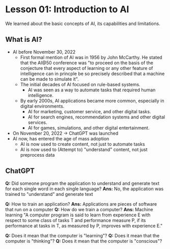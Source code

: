 # Lesson 01: Introduction to AI

We learned about the basic concepts of AI, its capabilities and limitations.

## What is AI?

- AI before November 30, 2022
    - First formal mention of AI was in 1956 by John McCarthy. He stated that the AI@50 conference was "to proceed on the basis of the conjecture that every aspect of learning or any other feature of intelligence can in princple be so precisely described that a machine can be made to simulate it".
    - The initial decades of AI focused on rule-based systems.
        - AI was seen as a way to automate tasks that required human intelligence.
    - By early 2000s, AI applications became more common, especially in digital environments.
        - AI for marketing, customer service, and other digital tasks.
        - AI for search engines, recommendation systems and other digital services.
        - AI for games, simulations, and other digital entertainment.
- On November 20, 2022 -> ChatGPT was launched
- AI now, has entered the age of mass adoption
    - AI is now used to create content, not just to automate tasks
    - AI is now used to (Attempt to) "understand" content, not just preprocess data

## ChatGPT

**Q:** Did someone program the application to understand and generate text for each single word in each single language?
**Ans:** No, the application was trained to "understand" and generate text

**Q:** How to train an application?
**Ans:** Applications are pieces of software that run on a computer
**Q:** How do we train a computer?
**Ans:** Machine learning
"A computer program is said to learn from experience E with respect to some class of tasks T and performance measure P, if its performance at tasks in T, as measured by P, improves with experience E."

**Q:** Does it mean that the computer is "learning"?
**Q:** Does it mean that the computer is "thinking"?
**Q:** Does it mean that the computer is "conscious"?


